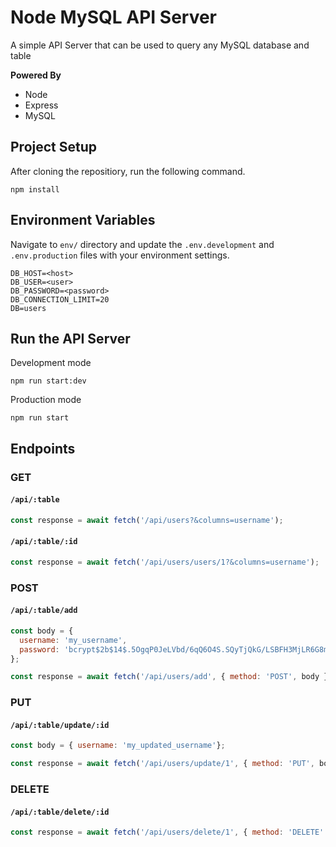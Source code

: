 # Node MySQL API Server

A simple API Server that can be used to query any MySQL database and table

**Powered By**

- Node
- Express
- MySQL

## Project Setup

After cloning the repositiory, run the following command.

```
npm install
```

## Environment Variables

Navigate to `env/` directory and update the `.env.development` and `.env.production` files with your environment settings.

```
DB_HOST=<host>
DB_USER=<user>
DB_PASSWORD=<password>
DB_CONNECTION_LIMIT=20
DB=users
```

## Run the API Server

Development mode
```
npm run start:dev
```

Production mode
```
npm run start
```

## Endpoints

### GET

#### `/api/:table`

```javascript
const response = await fetch('/api/users?&columns=username'); 
```

#### `/api/:table/:id`

```javascript
const response = await fetch('/api/users/users/1?&columns=username'); 
```

### POST

#### `/api/:table/add`

```javascript
const body = { 
  username: 'my_username', 
  password: 'bcrypt$2b$14$.5OgqP0JeLVbd/6qQ6O4S.SQyTjQkG/LSBFH3MjLR6G8mnGo1vMFG', 
};

const response = await fetch('/api/users/add', { method: 'POST', body }); 
```

### PUT

#### `/api/:table/update/:id`

```javascript
const body = { username: 'my_updated_username'};

const response = await fetch('/api/users/update/1', { method: 'PUT', body }); 
```

### DELETE

#### `/api/:table/delete/:id`

```javascript
const response = await fetch('/api/users/delete/1', { method: 'DELETE' }); 
```